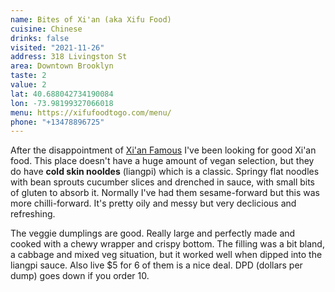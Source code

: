 ```yaml
---
name: Bites of Xi'an (aka Xifu Food)
cuisine: Chinese
drinks: false
visited: "2021-11-26"
address: 318 Livingston St
area: Downtown Brooklyn
taste: 2
value: 2
lat: 40.688042734190084
lon: -73.98199327066018
menu: https://xifufoodtogo.com/menu/
phone: "+13478896725"
---
```


After the disappointment of [Xi'an Famous](/places/xian-famous) I've been looking for good Xi'an food. This place doesn't have a huge amount of vegan selection, but they do have **cold skin nooldes** (liangpi) which is a classic. Springy flat noodles with bean sprouts cucumber slices and drenched in sauce, with small bits of gluten to absorb it. Normally I've had them sesame-forward but this was more chilli-forward. It's pretty oily and messy but very declicious and refreshing.

The veggie dumplings are good. Really large and perfectly made and cooked with a chewy wrapper and crispy bottom. The filling was a bit bland, a cabbage and mixed veg situation, but it worked well when dipped into the liangpi sauce. Also live $5 for 6 of them is a nice deal. DPD (dollars per dump) goes down if you order 10.
